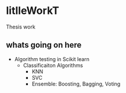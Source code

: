 # litlleWorkT
Thesis work

## whats going on here
* Algorithm testing in Scikit learn
  * Classificaiton Algorithms
    * KNN
    * SVC
    * Ensemble: Boosting, Bagging, Voting 
    
    
